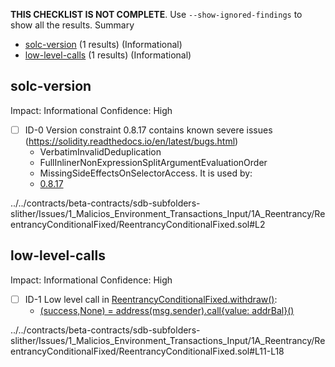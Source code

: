 **THIS CHECKLIST IS NOT COMPLETE**. Use `--show-ignored-findings` to show all the results.
Summary
 - [solc-version](#solc-version) (1 results) (Informational)
 - [low-level-calls](#low-level-calls) (1 results) (Informational)
## solc-version
Impact: Informational
Confidence: High
 - [ ] ID-0
Version constraint 0.8.17 contains known severe issues (https://solidity.readthedocs.io/en/latest/bugs.html)
	- VerbatimInvalidDeduplication
	- FullInlinerNonExpressionSplitArgumentEvaluationOrder
	- MissingSideEffectsOnSelectorAccess.
It is used by:
	- [0.8.17](../../contracts/beta-contracts/sdb-subfolders-slither/Issues/1_Malicios_Environment_Transactions_Input/1A_Reentrancy/ReentrancyConditionalFixed/ReentrancyConditionalFixed.sol#L2)

../../contracts/beta-contracts/sdb-subfolders-slither/Issues/1_Malicios_Environment_Transactions_Input/1A_Reentrancy/ReentrancyConditionalFixed/ReentrancyConditionalFixed.sol#L2


## low-level-calls
Impact: Informational
Confidence: High
 - [ ] ID-1
Low level call in [ReentrancyConditionalFixed.withdraw()](../../contracts/beta-contracts/sdb-subfolders-slither/Issues/1_Malicios_Environment_Transactions_Input/1A_Reentrancy/ReentrancyConditionalFixed/ReentrancyConditionalFixed.sol#L11-L18):
	- [(success,None) = address(msg.sender).call{value: addrBal}()](../../contracts/beta-contracts/sdb-subfolders-slither/Issues/1_Malicios_Environment_Transactions_Input/1A_Reentrancy/ReentrancyConditionalFixed/ReentrancyConditionalFixed.sol#L14)

../../contracts/beta-contracts/sdb-subfolders-slither/Issues/1_Malicios_Environment_Transactions_Input/1A_Reentrancy/ReentrancyConditionalFixed/ReentrancyConditionalFixed.sol#L11-L18



